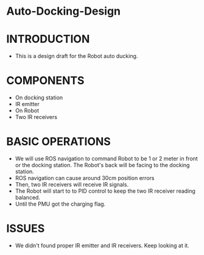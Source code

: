 # Auto-Docking-Design

# INTRODUCTION
* This is a design draft for the Robot auto ducking.


# COMPONENTS
* On docking station
 * IR emitter 
* On Robot
 * Two IR receivers 

# BASIC OPERATIONS
* We will use ROS navigation to command Robot to be 1 or 2 meter in front or the docking station. The Robot's back will be facing to the docking station.
 * ROS navigation can cause around 30cm position errors
* Then, two IR receivers will receive IR signals.
* The Robot will start to to PID control to keep the two IR receiver reading balanced.
* Until the PMU got the charging flag.

# ISSUES
* We didn't found proper IR emitter and IR receivers. Keep looking at it. 


